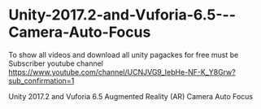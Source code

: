 # Unity-2017.2-and-Vuforia-6.5---Camera-Auto-Focus

To show all videos and download  all unity pagackes for free must be Subscriber youtube channel 
https://www.youtube.com/channel/UCNJVG9_IebHe-NF-K_Y8Grw?sub_confirmation=1



Unity 2017.2 and Vuforia 6.5 Augmented Reality (AR)  Camera Auto Focus
